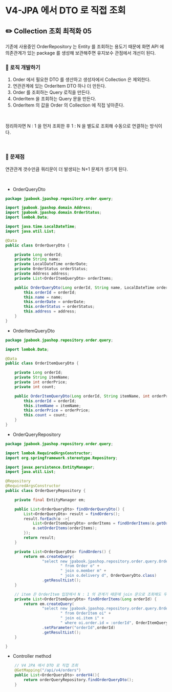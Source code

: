 # V4-JPA 에서 DTO 로 직접 조회

## ✏️ Collection 조회 최적화 05

기존에 사용중인 OrderRepository 는 Entity 를 조회하는 용도기 때문에 화면 API 에 의존관계가 있는 package 를 생성해 보관해주면 유지보수 관점에서 개선이 된다.

### 📍 로직 개발하기

1. Order 에서 필요한 DTO 를 생산하고 생성자에서 Collection 은 제외한다.
2. 연관관계에 있는 OrderItem DTO 하나 더 만든다.
3. Order 를 조회하는 Query 로직을 만든다.
4. OrderItem 을 조회하는 Query 문을 만든다.
5. OrderItem 의 값을 Order 의 Collection 에 직접 넣아준다.

<br>

정리하자면 N : 1 을 먼저 조회한 후 1 : N 을 별도로 조회해 수동으로 연결하는 방식이다.

<br>

### 📍 문제점

연관관계 갯수만큼 쿼리문이 더 발생되는 N+1 문제가 생기게 된다.

<br>

- OrderQueryDto

```java
package jpabook.jpashop.repository.order.query;

import jpabook.jpashop.domain.Address;
import jpabook.jpashop.domain.OrderStatus;
import lombok.Data;

import java.time.LocalDateTime;
import java.util.List;

@Data
public class OrderQueryDto {

    private Long orderId;
    private String name;
    private LocalDateTime orderDate;
    private OrderStatus orderStatus;
    private Address address;
    private List<OrderItemQueryDto> orderItems;

    public OrderQueryDto(Long orderId, String name, LocalDateTime orderDate, OrderStatus orderStatus, Address address) {
        this.orderId = orderId;
        this.name = name;
        this.orderDate = orderDate;
        this.orderStatus = orderStatus;
        this.address = address;
    }
}
```

- OrderItemQueryDto

```java
package jpabook.jpashop.repository.order.query;

import lombok.Data;

@Data
public class OrderItemQueryDto {

    private Long orderId;
    private String itemName;
    private int orderPrice;
    private int count;

    public OrderItemQueryDto(Long orderId, String itemName, int orderPrice, int count) {
        this.orderId = orderId;
        this.itemName = itemName;
        this.orderPrice = orderPrice;
        this.count = count;
    }
}
```

- OrderQueryRepository

```java
package jpabook.jpashop.repository.order.query;

import lombok.RequiredArgsConstructor;
import org.springframework.stereotype.Repository;

import javax.persistence.EntityManager;
import java.util.List;

@Repository
@RequiredArgsConstructor
public class OrderQueryRepository {

    private final EntityManager em;

    public List<OrderQueryDto> findOrderQueryDto() {
        List<OrderQueryDto> result = findOrders();
        result.forEach(o ->{
            List<OrderItemQueryDto> orderItems = findOrderItems(o.getOrderId());
            o.setOrderItems(orderItems);
        });
        return result;
    }

    private List<OrderQueryDto> findOrders() {
        return em.createQuery(
                "select new jpabook.jpashop.repository.order.query.OrderQueryDto(o.id, m.name, o.orderDate, o.status, d.address)" +
                        " from Order o" +
                        " join o.member m" +
                        " join o.delivery d", OrderQueryDto.class)
                .getResultList();
    }

    // item 은 OrderItem 입장에서 N : 1 의 관계기 때문에 join 문으로 조회해도 무관하다.
    private List<OrderItemQueryDto> findOrderItems(Long orderId) {
        return em.createQuery(
                "select new jpabook.jpashop.repository.order.query.OrderItemQueryDto(oi.order.id, i.name, oi.orderPrice, oi.count)" +
                        " from OrderItem oi" +
                        " join oi.item i" +
                        " where oi.order.id = :orderId", OrderItemQueryDto.class)
                .setParameter("orderId",orderId)
                .getResultList();
    }

}
```

- Controller method

```java
    // V4 JPA 에서 DTO 로 직접 조회
    @GetMapping("/api/v4/orders")
    public List<OrderQueryDto> orderV4(){
        return orderQueryRepository.findOrderQueryDto();
    }
```